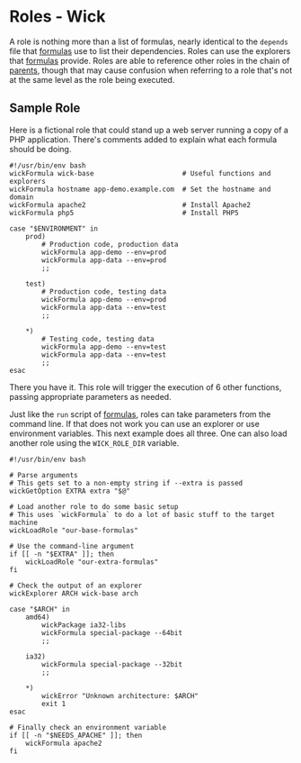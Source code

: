 Roles - Wick
============

A role is nothing more than a list of formulas, nearly identical to the `depends` file that [formulas] use to list their dependencies.  Roles can use the explorers that [formulas] provide.  Roles are able to reference other roles in the chain of [parents], though that may cause confusion when referring to a role that's not at the same level as the role being executed.


Sample Role
-----------

Here is a fictional role that could stand up a web server running a copy of a PHP application.  There's comments added to explain what each formula should be doing.

    #!/usr/bin/env bash
    wickFormula wick-base                      # Useful functions and explorers
    wickFormula hostname app-demo.example.com  # Set the hostname and domain
    wickFormula apache2                        # Install Apache2
    wickFormula php5                           # Install PHP5

    case "$ENVIRONMENT" in
        prod)
            # Production code, production data
            wickFormula app-demo --env=prod
            wickFormula app-data --env=prod
            ;;

        test)
            # Production code, testing data
            wickFormula app-demo --env=prod
            wickFormula app-data --env=test
            ;;

        *)
            # Testing code, testing data
            wickFormula app-demo --env=test
            wickFormula app-data --env=test
            ;;
    esac

There you have it.  This role will trigger the execution of 6 other functions, passing appropriate parameters as needed.

Just like the `run` script of [formulas], roles can take parameters from the command line.  If that does not work you can use an explorer or use environment variables.  This next example does all three.  One can also load another role using the `WICK_ROLE_DIR` variable.

    #!/usr/bin/env bash

    # Parse arguments
    # This gets set to a non-empty string if --extra is passed
    wickGetOption EXTRA extra "$@"

    # Load another role to do some basic setup
    # This uses `wickFormula` to do a lot of basic stuff to the target machine
    wickLoadRole "our-base-formulas"

    # Use the command-line argument
    if [[ -n "$EXTRA" ]]; then
        wickLoadRole "our-extra-formulas"
    fi

    # Check the output of an explorer
    wickExplorer ARCH wick-base arch

    case "$ARCH" in
        amd64)
            wickPackage ia32-libs
            wickFormula special-package --64bit
            ;;

        ia32)
            wickFormula special-package --32bit
            ;;

        *)
            wickError "Unknown architecture: $ARCH"
            exit 1
    esac

    # Finally check an environment variable
    if [[ -n "$NEEDS_APACHE" ]]; then
        wickFormula apache2
    fi


[execution order]: ../doc/execution-order.md
[Formulas]: ../formulas/README.md
[parents]: ../doc/parents.md
